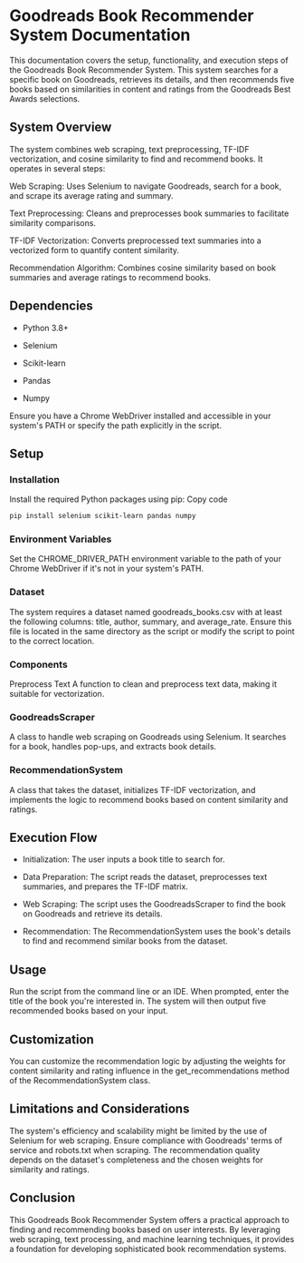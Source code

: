 # Goodreads Book Recommender System Documentation
This documentation covers the setup, functionality, and execution steps of the Goodreads Book Recommender System. This system searches for a specific book on Goodreads, retrieves its details, and then recommends five books based on similarities in content and ratings from the Goodreads Best Awards selections.

## System Overview

The system combines web scraping, text preprocessing, TF-IDF vectorization, and cosine similarity to find and recommend books. It operates in several steps:

Web Scraping: Uses Selenium to navigate Goodreads, search for a book, and scrape its average rating and summary.

Text Preprocessing: Cleans and preprocesses book summaries to facilitate similarity comparisons.

TF-IDF Vectorization: Converts preprocessed text summaries into a vectorized form to quantify content similarity.

Recommendation Algorithm: Combines cosine similarity based on book summaries and average ratings to recommend books.

## Dependencies

- Python 3.8+

- Selenium

- Scikit-learn

- Pandas

- Numpy

Ensure you have a Chrome WebDriver installed and accessible in your system's PATH or specify the path explicitly in the script.

## Setup

### Installation

Install the required Python packages using pip:
Copy code
```bash
pip install selenium scikit-learn pandas numpy
```
### Environment Variables

Set the CHROME_DRIVER_PATH environment variable to the path of your Chrome WebDriver if it's not in your system's PATH.

### Dataset

The system requires a dataset named goodreads_books.csv with at least the following columns: title, author, summary, and average_rate. Ensure this file is located in the same directory as the script or modify the script to point to the correct location.

### Components

Preprocess Text
A function to clean and preprocess text data, making it suitable for vectorization.

### GoodreadsScraper

A class to handle web scraping on Goodreads using Selenium. It searches for a book, handles pop-ups, and extracts book details.

### RecommendationSystem
A class that takes the dataset, initializes TF-IDF vectorization, and implements the logic to recommend books based on content similarity and ratings.

## Execution Flow

- Initialization: The user inputs a book title to search for.

- Data Preparation: The script reads the dataset, preprocesses text summaries, and prepares the TF-IDF matrix.

- Web Scraping: The script uses the GoodreadsScraper to find the book on Goodreads and retrieve its details.

- Recommendation: The RecommendationSystem uses the book's details to find and recommend similar books from the dataset.

## Usage

Run the script from the command line or an IDE. When prompted, enter the title of the book you're interested in. The system will then output five recommended books based on your input.

## Customization

You can customize the recommendation logic by adjusting the weights for content similarity and rating influence in the get_recommendations method of the RecommendationSystem class.

## Limitations and Considerations

The system's efficiency and scalability might be limited by the use of Selenium for web scraping.
Ensure compliance with Goodreads' terms of service and robots.txt when scraping.
The recommendation quality depends on the dataset's completeness and the chosen weights for similarity and ratings.

## Conclusion

This Goodreads Book Recommender System offers a practical approach to finding and recommending books based on user interests. By leveraging web scraping, text processing, and machine learning techniques, it provides a foundation for developing sophisticated book recommendation systems.

